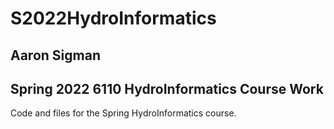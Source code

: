 # S2022HydroInformatics
## Aaron Sigman
## Spring 2022 6110 HydroInformatics Course Work
Code and files for the Spring HydroInformatics course.
